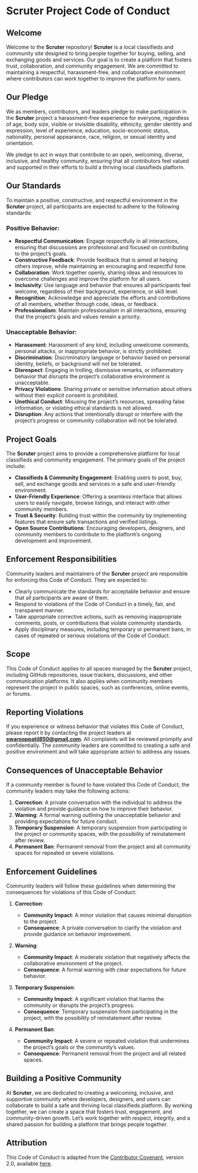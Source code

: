 # Scruter Project Code of Conduct

## Welcome

Welcome to the **Scruter** repository! **Scruter** is a local classifieds and community site designed to bring people together for buying, selling, and exchanging goods and services. Our goal is to create a platform that fosters trust, collaboration, and community engagement. We are committed to maintaining a respectful, harassment-free, and collaborative environment where contributors can work together to improve the platform for users.

## Our Pledge

We as members, contributors, and leaders pledge to make participation in the **Scruter** project a harassment-free experience for everyone, regardless of age, body size, visible or invisible disability, ethnicity, gender identity and expression, level of experience, education, socio-economic status, nationality, personal appearance, race, religion, or sexual identity and orientation.

We pledge to act in ways that contribute to an open, welcoming, diverse, inclusive, and healthy community, ensuring that all contributors feel valued and supported in their efforts to build a thriving local classifieds platform.

## Our Standards

To maintain a positive, constructive, and respectful environment in the **Scruter** project, all participants are expected to adhere to the following standards:

### Positive Behavior:
- **Respectful Communication**: Engage respectfully in all interactions, ensuring that discussions are professional and focused on contributing to the project’s goals.
- **Constructive Feedback**: Provide feedback that is aimed at helping others improve, while maintaining an encouraging and respectful tone.
- **Collaboration**: Work together openly, sharing ideas and resources to overcome challenges and improve the platform for all users.
- **Inclusivity**: Use language and behavior that ensures all participants feel welcome, regardless of their background, experience, or skill level.
- **Recognition**: Acknowledge and appreciate the efforts and contributions of all members, whether through code, ideas, or feedback.
- **Professionalism**: Maintain professionalism in all interactions, ensuring that the project’s goals and values remain a priority.

### Unacceptable Behavior:
- **Harassment**: Harassment of any kind, including unwelcome comments, personal attacks, or inappropriate behavior, is strictly prohibited.
- **Discrimination**: Discriminatory language or behavior based on personal identity, beliefs, or background will not be tolerated.
- **Disrespect**: Engaging in trolling, dismissive remarks, or inflammatory behavior that disrupts the project’s collaborative environment is unacceptable.
- **Privacy Violations**: Sharing private or sensitive information about others without their explicit consent is prohibited.
- **Unethical Conduct**: Misusing the project’s resources, spreading false information, or violating ethical standards is not allowed.
- **Disruption**: Any actions that intentionally disrupt or interfere with the project’s progress or community collaboration will not be tolerated.

## Project Goals

The **Scruter** project aims to provide a comprehensive platform for local classifieds and community engagement. The primary goals of the project include:

- **Classifieds & Community Engagement**: Enabling users to post, buy, sell, and exchange goods and services in a safe and user-friendly environment.
- **User-Friendly Experience**: Offering a seamless interface that allows users to easily navigate, browse listings, and interact with other community members.
- **Trust & Security**: Building trust within the community by implementing features that ensure safe transactions and verified listings.
- **Open Source Contributions**: Encouraging developers, designers, and community members to contribute to the platform’s ongoing development and improvement.

## Enforcement Responsibilities

Community leaders and maintainers of the **Scruter** project are responsible for enforcing this Code of Conduct. They are expected to:

- Clearly communicate the standards for acceptable behavior and ensure that all participants are aware of them.
- Respond to violations of the Code of Conduct in a timely, fair, and transparent manner.
- Take appropriate corrective actions, such as removing inappropriate comments, posts, or contributions that violate community standards.
- Apply disciplinary measures, including temporary or permanent bans, in cases of repeated or serious violations of the Code of Conduct.

## Scope

This Code of Conduct applies to all spaces managed by the **Scruter** project, including GitHub repositories, issue trackers, discussions, and other communication platforms. It also applies when community members represent the project in public spaces, such as conferences, online events, or forums.

## Reporting Violations

If you experience or witness behavior that violates this Code of Conduct, please report it by contacting the project leaders at **swarooppatil850@gmail.com**. All complaints will be reviewed promptly and confidentially. The community leaders are committed to creating a safe and positive environment and will take appropriate action to address any issues.

## Consequences of Unacceptable Behavior

If a community member is found to have violated this Code of Conduct, the community leaders may take the following actions:

1. **Correction**: A private conversation with the individual to address the violation and provide guidance on how to improve their behavior.
2. **Warning**: A formal warning outlining the unacceptable behavior and providing expectations for future conduct.
3. **Temporary Suspension**: A temporary suspension from participating in the project or community spaces, with the possibility of reinstatement after review.
4. **Permanent Ban**: Permanent removal from the project and all community spaces for repeated or severe violations.

## Enforcement Guidelines

Community leaders will follow these guidelines when determining the consequences for violations of this Code of Conduct:

1. **Correction**:
   - **Community Impact**: A minor violation that causes minimal disruption to the project.
   - **Consequence**: A private conversation to clarify the violation and provide guidance on behavior improvement.

2. **Warning**:
   - **Community Impact**: A moderate violation that negatively affects the collaborative environment of the project.
   - **Consequence**: A formal warning with clear expectations for future behavior.

3. **Temporary Suspension**:
   - **Community Impact**: A significant violation that harms the community or disrupts the project’s progress.
   - **Consequence**: Temporary suspension from participating in the project, with the possibility of reinstatement after review.

4. **Permanent Ban**:
   - **Community Impact**: A severe or repeated violation that undermines the project’s goals or the community’s values.
   - **Consequence**: Permanent removal from the project and all related spaces.

## Building a Positive Community

At **Scruter**, we are dedicated to creating a welcoming, inclusive, and supportive community where developers, designers, and users can collaborate to build a safe and thriving local classifieds platform. By working together, we can create a space that fosters trust, engagement, and community-driven growth. Let’s work together with respect, integrity, and a shared passion for building a platform that brings people together.

## Attribution

This Code of Conduct is adapted from the [Contributor Covenant](https://www.contributor-covenant.org), version 2.0, available [here](https://www.contributor-covenant.org/version/2/0/code_of_conduct.html).

